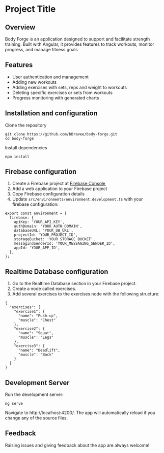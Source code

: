 
# Project Title

## Overview

Body Forge is an application designed to support and facilitate strength training. Built with Angular, it provides features to track workouts, monitor progress, and manage fitness goals

## Features

* User authentication and management
* Adding new workouts
* Adding exercises with sets, reps and weight to workouts
* Deleting specific exercises or sets from workouts
* Progress monitoring with generated charts

## Installation and configuration

Clone the repository

```
git clone https://github.com/bBravee/body-forge.git
cd body-forge
```

Install dependencies

```
npm install
```

## Firebase configuration

1. Create a Firebase project at [Firebase Console](https://console.firebase.google.com/),
2. Add a web application to your Firebase project
3. Copy Firebase configuration details
4. Update `src/environments/environment.development.ts` with your firebase configuration: 

```
export const environment = {
  firebase: {
    apiKey: 'YOUR_API_KEY',
    authDomain: 'YOUR_AUTH_DOMAIN',
    databaseURL: 'YOUR_DB_URL',
    projectId: 'YOUR_PROJECT_ID',
    storageBucket: 'YOUR_STORAGE_BUCKET',
    messagindSenderId: 'YOUR_MESSAGING_SENDER_ID',
    appId: 'YOUR_APP_ID',
  },
};
```
## Realtime Database configuration
1. Go to the Realtime Database section in your Firebase project.
2. Create a node called exercises.
3. Add several exercises to the exercises node with the following structure:

```
{
  "exercises": {
    "exercise1": {
      "name": "Push-up",
      "muscle": "Chest"
    },
    "exercise2": {
      "name": "Squat",
      "muscle": "Legs"
    },
    "exercise3": {
      "name": "Deadlift",
      "muscle": "Back"
    }
  }
}
```

## Development Server

Run the development server:

```
ng serve

```

Navigate to http://localhost:4200/. The app will automatically reload if you change any of the source files.

## Feedback
Raising issues and giving feedback about the app are always welcome!







